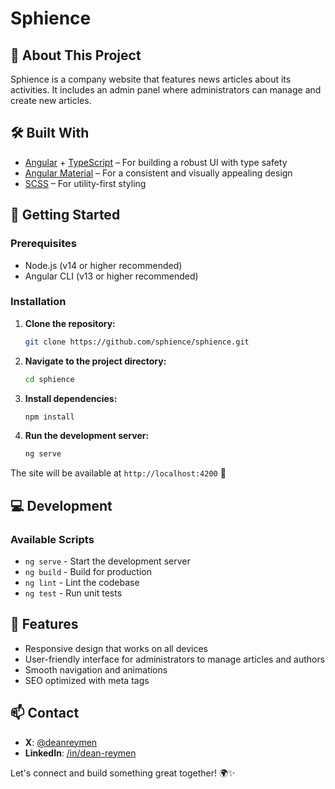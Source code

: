 # Sphience

## 🚀 About This Project

Sphience is a company website that features news articles about its activities. It includes an admin panel where administrators can manage and create new articles.

## 🛠️ Built With

- [Angular](https://angular.io) + [TypeScript](https://www.typescriptlang.org/) – For building a robust UI with type safety
- [Angular Material](https://material.angular.io) – For a consistent and visually appealing design
- [SCSS](https://sass-lang.com/) – For utility-first styling

## 🚦 Getting Started

### Prerequisites

- Node.js (v14 or higher recommended)
- Angular CLI (v13 or higher recommended)

### Installation

1. **Clone the repository:**
   ```bash
   git clone https://github.com/sphience/sphience.git
   ```
2. **Navigate to the project directory:**
   ```bash
   cd sphience
   ```
3. **Install dependencies:**
   ```bash
   npm install
   ```
4. **Run the development server:**
   ```bash
   ng serve
   ```

The site will be available at `http://localhost:4200` 🎉

## 💻 Development

### Available Scripts

- `ng serve` - Start the development server
- `ng build` - Build for production
- `ng lint` - Lint the codebase
- `ng test` - Run unit tests

## 🎨 Features

- Responsive design that works on all devices
- User-friendly interface for administrators to manage articles and authors
- Smooth navigation and animations
- SEO optimized with meta tags

## 📫 Contact

- **X**: [@deanreymen](https://x.com/deanreymen)
- **LinkedIn**: [/in/dean-reymen](https://linkedin.com/in/dean-reymen)

Let's connect and build something great together! 🌍✨
